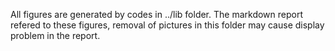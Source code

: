 All figures are generated by codes in ../lib folder.
The markdown report refered to these figures, removal of pictures in this folder may cause display problem in the report.